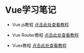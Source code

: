 # Vue学习笔记

- Vue.js教程
[点击此处查看教程](https://www.runoob.com/vue2/vue-tutorial.html)

- Vue Router教程
[点击此处查看教程](https://router.vuejs.org/zh/)

- Vuex教程
[点击此处查看教程](https://vuex.vuejs.org/zh/)

